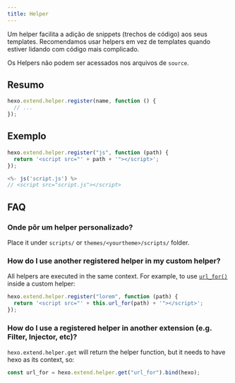 ```yaml
---
title: Helper
---
```


Um helper facilita a adição de snippets (trechos de código) aos seus templates. Recomendamos usar helpers em vez de templates quando estiver lidando com código mais complicado.

Os Helpers não podem ser acessados nos arquivos de `source`.

## Resumo

```js
hexo.extend.helper.register(name, function () {
  // ...
});
```

## Exemplo

```js
hexo.extend.helper.register("js", function (path) {
  return '<script src="' + path + '"></script>';
});
```

```js
<%- js('script.js') %>
// <script src="script.js"></script>
```

## FAQ

### Onde pôr um helper personalizado?

Place it under `scripts/` or `themes/<yourtheme>/scripts/` folder.

### How do I use another registered helper in my custom helper?

All helpers are executed in the same context. For example, to use [`url_for()`](/docs/helpers#url-for) inside a custom helper:

```js
hexo.extend.helper.register("lorem", function (path) {
  return '<script src="' + this.url_for(path) + '"></script>';
});
```

### How do I use a registered helper in another extension (e.g. Filter, Injector, etc)?

`hexo.extend.helper.get` will return the helper function, but it needs to have hexo as its context, so:

```js
const url_for = hexo.extend.helper.get("url_for").bind(hexo);
```
